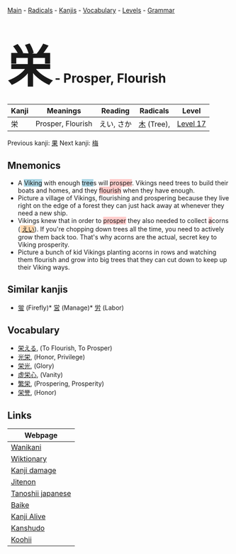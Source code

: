 <style> bigfont {font-size: 100px}</style>
[Main](../index.md) -
[Radicals](../radicals.md) -
[Kanjis](../kanjis.md) -
[Vocabulary](../vocabulary.md) -
[Levels](../levels.md) -
[Grammar](../grammar.md)
# <bigfont> 栄</bigfont> - Prosper, Flourish 

| Kanji | Meanings | Reading | Radicals | Level |
| --- | --- | --- | --- | --- |
| 栄 | Prosper, Flourish | えい, さか | [木](../radicals/木.md) (Tree),  | [Level 17](../levels/wk_level17.md) |

Previous kanji: [果](果.md) Next kanji: [梅](梅.md) 

## Mnemonics
 * A <span style="background-color:#ADD8E6"> Viking</span> with enough <span style="background-color:#ADD8E6"> tree</span>s will <span style="background-color:#ffcccb"> prosper</span>. Vikings need trees to build their boats and homes, and they <span style="background-color:#ffcccb"> flourish</span> when they have enough.
* Picture a village of Vikings, flourishing and prospering because they live right on the edge of a forest they can just hack away at whenever they need a new ship.
* Vikings knew that in order to <span style="background-color:#ffcccb"> prosper</span> they also needed to collect <span style="background-color:#ffcccb"> a</span>corns (<span style="background-color:#fed8b1"> [えい](https://jisho.org/search/えい)</span>). If you're chopping down trees all the time, you need to actively grow them back too. That's why acorns are the actual, secret key to Viking prosperity.
* Picture a bunch of kid Vikings planting acorns in rows and watching them flourish and grow into big trees that they can cut down to keep up their Viking ways.


## Similar kanjis
 * [蛍](蛍.md) (Firefly)* [営](営.md) (Manage)* [労](労.md) (Labor)


## Vocabulary
 * [栄える](../vocabulary/栄.md), (To Flourish, To Prosper)
* [光栄](../vocabulary/栄.md), (Honor, Privilege)
* [栄光](../vocabulary/栄.md), (Glory)
* [虚栄心](../vocabulary/栄.md), (Vanity)
* [繁栄](../vocabulary/栄.md), (Prospering, Prosperity)
* [栄誉](../vocabulary/栄.md), (Honor)



## Links 

| Webpage |
| --- |
| [Wanikani          ](https://www.wanikani.com/kanji/栄) |
| [Wiktionary        ](https://en.wiktionary.org/wiki/栄) |
| [Kanji damage      ](http://www.kanjidamage.com/kanji/search?utf8=✓&q=栄) |
| [Jitenon           ](https://jitenon.com/kanji/栄) |
| [Tanoshii japanese ](https://www.tanoshiijapanese.com/dictionary/kanji.cfm?k=栄) |
| [Baike             ](https://baike.baidu.com/item/栄) |
| [Kanji Alive       ](https://app.kanjialive.com/栄) |
| [Kanshudo          ](https://www.kanshudo.com/searchmn?q=栄) |
| [Koohii            ](https://kanji.koohii.com/study/kanji/栄) |
